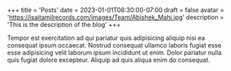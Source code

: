 +++
title = 'Posts'
date = 2023-01-01T08:30:00-07:00
draft = false
avatar = 'https://isaitamilrecords.com/images/Team/Abishek_Mahi.jpg'
description = 'This is the description of the blog'
+++

Tempor est exercitation ad qui pariatur quis adipisicing aliquip nisi ea consequat ipsum occaecat. Nostrud consequat ullamco laboris fugiat esse esse adipisicing velit laborum ipsum incididunt ut enim. Dolor pariatur nulla quis fugiat dolore excepteur. Aliquip ad quis aliqua enim do consequat.
